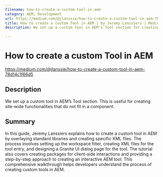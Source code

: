 ```yaml
---
filename: how-to-create-a-custom-tool-in-aem
category: AEM, Development
url: https://medium.com/@jlanssie/how-to-create-a-custom-tool-in-aem-78d14c1f66d5
title: How to create a custom Tool in AEM | by Jeremy Lanssiers | Medium
description: We set up a custom tool in AEM’s Tool section for creating site-wide functionalities.

---
```


# How to create a custom Tool in AEM

https://medium.com/@jlanssie/how-to-create-a-custom-tool-in-aem-78d14c1f66d5

## Description

We set up a custom tool in AEM’s Tool section. This is useful for creating site-wide functionalities that do not fit in a component.

## Summary

In this guide, Jeremy Lanssiers explains how to create a custom tool in AEM by overlaying standard libraries and creating specific XML files. The process involves setting up the workspace filter, creating XML files for the tool entry, and designing a Granite UI dialog page for the tool. The tutorial also covers creating packages for client-side interactions and providing a step-by-step approach to creating an interactive AEM tool. This comprehensive walkthrough helps developers understand the process of creating custom tools in AEM.
